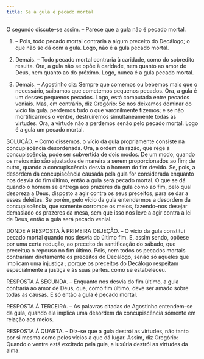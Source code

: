 ```yaml
---
title: Se a gula é pecado mortal
---
```


O segundo discute–se assim. – Parece que a gula não é pecado mortal.  

1. – Pois, todo pecado mortal contraria a algum preceito do Decálogo; o que não se dá com a gula. Logo, não é a gula pecado mortal.  

2. Demais. – Todo pecado mortal contraria à caridade, como do sobredito resulta. Ora, a gula não se opõe à caridade, nem quanto ao amor de Deus, nem quanto ao do próximo. Logo, nunca é a gula pecado mortal.  

3. Demais. – Agostinho diz: Sempre que comemos ou bebemos mais que o necessário, saibamos que cometemos pequenos pecados. Ora, a gula é um desses pequenos pecados. Logo, está computada entre pecados veniais.  Mas, em contrário, diz Gregório: Se nos deixamos dominar do vício tia gula. perdemos tudo o que varonilmente fizemos; e se não mortificarmos o ventre, destruiremos simultaneamente todas as virtudes. Ora, a virtude não a perdemos senão pelo pecado mortal. Logo é a gula um pecado mortal.  

SOLUÇÃO. – Como dissemos, o vício da gula propriamente consiste na concupiscência desordenada. Ora, a ordem da razão, que rege a concupiscência, pode ser subvertida de dois modos. De um modo, quando os meios não são ajustados de maneira a serem proporcionados ao fim; de outro, quando a concupiscência desvia o homem do fim devido. Se, pois, a desordem da concupiscência causada pela gula for considerada enquanto nos desvia do fim último, então a gula será pecado mortal. O que se dá quando o homem se entrega aos prazeres da gula como ao fim, pelo qual despreza a Deus, disposto a agir contra os seus preceitos, para se dar a esses deleites. Se porém, pelo vício da gula entendermos a desordem da concupiscência, que somente corrompe os meios, fazendo–nos desejar demasiado os prazeres da mesa, sem que isso nos leve a agir contra a lei de Deus, então a gula será pecado venial.  

DONDE A RESPOSTA À PRIMEIRA OBJEÇÃO. – O vício da gula constitui pecado mortal quando nos desvia do último fim. E, assim sendo, opõese por uma certa redução, ao preceito da santificação do sábado, que preceitua o repouso no fim último. Pois, nem todos os pecados mortais contrariam diretamente os preceitos do Decálogo, senão só aqueles que implicam uma injustiça ; porque os preceitos do Decálogo respeitam especialmente à justiça e às suas partes. como se estabeleceu.  

RESPOSTA À SEGUNDA. – Enquanto nos desvia do fim último, a gula contraria ao amor de Deus, que, como fim último, deve ser amado sobre todas as causas. E só então a gula é pecado mortal.  

RESPOSTA À TERCEIRA. – As palavras citadas de Agostinho entendem–se da gula, quando ela implica uma desordem da concupiscência sómente em relação aos meios.  

RESPOSTA À QUARTA. – Diz–se que a gula destrói as virtudes, não tanto por si mesma como pelos vícios a que dá lugar. Assim, diz Gregório: Quando o ventre está excitado pela gula, a luxúria destrói as virtudes da alma.